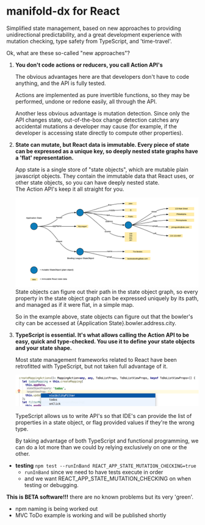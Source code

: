 # manifold-dx for React

Simplified state management, based on new approaches to providing 
unidirectional predictability, and a great development experience 
with mutation checking, type safety from TypeScript, and 'time-travel'.

Ok, what are these so-called "new approaches"?

1. **You don't code actions or reducers, you call Action API's**

   The obvious advantages here are that developers don't have to code 
   anything, and the API is fully tested.
   
   Actions are implemented as pure invertible functions, so they may 
   be performed, undone or redone easily, all through the API.
   
   Another less obvious advantage is mutation detection.  Since only 
   the API changes state, out-of-the-box change detection catches any 
   accidental mutations a developer may cause (for example, if the 
   developer is accessing state directly to compute other properties).
   
1. **State can mutate, but React data is immutable.  Every piece of state 
   can be expressed as a unique key, so deeply nested state graphs 
   have a 'flat' representation.**
   
   App state is a single store of "state objects", which are mutable plain 
   javascript objects.  They contain the immutable data that React 
   uses, or other state objects, so you can have deeply nested state.  
   The Action API's keep it all straight for you.
   
   ![alt text](./docs/stateDiagram.png)   
   State objects can figure out their path in the state object graph, 
   so every property in the state object graph can be expressed uniquely
   by its path, and managed as if it were flat, in a simple map.
   
   So in the example above, state objects can figure out that the 
   bowler's city can be accessed at {Application State}.bowler.address.city.
   
1. **TypeScript is essential.  It's what allows calling the Action API
   to be easy, quick and type-checked. You use it to define your 
   state objects and your state shape.**
   
   Most state management frameworks related to React have been 
   retrofitted with TypeScript, but not taken full advantage of it.
   
   ![alt text](./docs/api_autocomplete.png)
   
   TypeScript allows us to write API's so that IDE's
   can provide the list of properties in a state object, 
   or flag provided values if they're the wrong type.
   
   By taking advantage of both TypeScript and functional programming,
   we can do a lot more than we could by relying exclusively on one or 
   the other. 


- **testing** `npm test --runInBand REACT_APP_STATE_MUTATION_CHECKING=true` 
  - `runInBand` since we need to have tests execute in order
  - and we want REACT_APP_STATE_MUTATION_CHECKING on when testing or debugging.

**This is BETA software!!!**  there are no known problems but its very 'green'.
- npm naming is being worked out
- MVC ToDo example is working and will be published shortly
